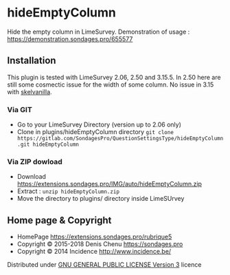 # hideEmptyColumn #

Hide the empty column in LimeSurvey. Demonstration of usage : <https://demonstration.sondages.pro/655577>

## Installation

This plugin is tested with LimeSurvey 2.06, 2.50 and 3.15.5. In 2.50 here are still some cosmectic issue for the width of some column. No issue in 3.15 with [skelvanilla](https://gitlab.com/SondagesPro/SurveyThemes/skelvanilla).

### Via GIT
- Go to your LimeSurvey Directory (version up to 2.06 only)
- Clone in plugins/hideEmptyColumn directory `git clone https://gitlab.com/SondagesPro/QuestionSettingsType/hideEmptyColumn.git hideEmptyColumn`

### Via ZIP dowload
- Download <https://extensions.sondages.pro/IMG/auto/hideEmptyColumn.zip>
- Extract : `unzip hideEmptyColumn.zip`
- Move the directory to  plugins/ directory inside LimeSUrvey

## Home page & Copyright
- HomePage <https://extensions.sondages.pro/rubrique5>
- Copyright © 2015-2018 Denis Chenu <https://sondages.pro>
- Copyright © 2014 Incidence <http://www.incidence.be/>

Distributed under [GNU GENERAL PUBLIC LICENSE Version 3](https://gnu.org/licenses/gpl-3.0.txt) licence
